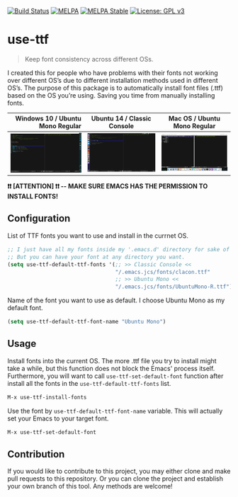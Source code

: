 [![Build Status](https://travis-ci.com/jcs-elpa/use-ttf.svg?branch=master)](https://travis-ci.com/jcs-elpa/use-ttf)
[![MELPA](https://melpa.org/packages/use-ttf-badge.svg)](https://melpa.org/#/use-ttf)
[![MELPA Stable](https://stable.melpa.org/packages/use-ttf-badge.svg)](https://stable.melpa.org/#/use-ttf)
[![License: GPL v3](https://img.shields.io/badge/License-GPL%20v3-blue.svg)](https://www.gnu.org/licenses/gpl-3.0)

# use-ttf
> Keep font consistency across different OSs.

I created this for people who have problems with their fonts not working 
over different OS’s due to different installation methods used in different 
OS’s. The purpose of this package is to automatically install font files (.ttf) 
based on the OS you’re using. Saving you time from manually installing fonts.

| Windows 10 / Ubuntu Mono Regular          | Ubuntu 14 / Classic Console                             | Mac OS / Ubuntu Mono Regular              |
|------------------------------------------:|:-------------------------------------------------------:|:-----------------------------------------:|
|<img src="./etc/ubuntu-mono-on-win10.png"/>|<img src="./screenshot/classic-console-on-ubuntu14.png"/>|<img src="./etc/ubuntu-mono-on-maxos.png"/>|


**:exclamation::exclamation: [ATTENTION] :exclamation::exclamation: 
-- MAKE SURE EMACS HAS THE PERMISSION TO INSTALL FONTS!**

## Configuration

List of TTF fonts you want to use and install in the currnet OS.
```el
;; I just have all my fonts inside my '.emacs.d' directory for sake of simplicity.
;; But you can have your font at any directory you want.
(setq use-ttf-default-ttf-fonts '(;; >> Classic Console <<
                                  "/.emacs.jcs/fonts/clacon.ttf"
                                  ;; >> Ubuntu Mono <<
                                  "/.emacs.jcs/fonts/UbuntuMono-R.ttf"))
```

Name of the font you want to use as default. I choose Ubuntu Mono as my 
default font.
```el
(setq use-ttf-default-ttf-font-name "Ubuntu Mono")
```

## Usage

Install fonts into the current OS. The more .ttf file you try to install might
take a while, but this function does not block the Emacs' process itself.
Furthermore, you will want to call `use-ttf-set-default-font` function after
install all the fonts in the `use-ttf-default-ttf-fonts` list.
```el
M-x use-ttf-install-fonts
```

Use the font by `use-ttf-default-ttf-font-name` variable. This will actually
set your Emacs to your target font.
```el
M-x use-ttf-set-default-font
```

## Contribution

If you would like to contribute to this project, you may either 
clone and make pull requests to this repository. Or you can 
clone the project and establish your own branch of this tool. 
Any methods are welcome!
